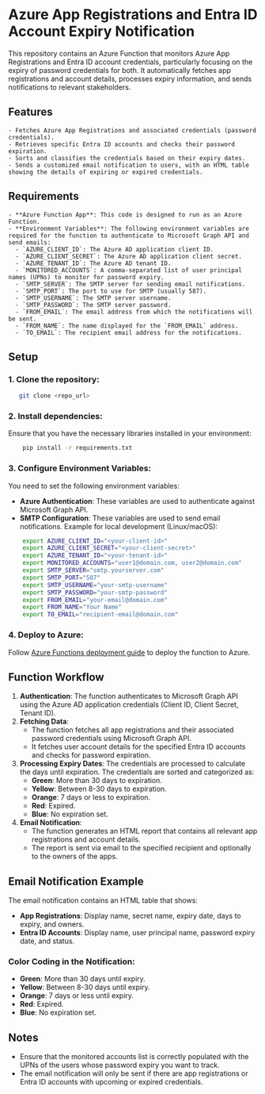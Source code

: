 # Azure App Registrations and Entra ID Account Expiry Notification
    
This repository contains an Azure Function that monitors Azure App Registrations and Entra ID account credentials, particularly focusing on the expiry of password credentials for both. It automatically fetches app registrations and account details, processes expiry information, and sends notifications to relevant stakeholders.
    
## Features
    
    - Fetches Azure App Registrations and associated credentials (password credentials).
    - Retrieves specific Entra ID accounts and checks their password expiration.
    - Sorts and classifies the credentials based on their expiry dates.
    - Sends a customized email notification to users, with an HTML table showing the details of expiring or expired credentials.
      
 ## Requirements
    
    - **Azure Function App**: This code is designed to run as an Azure Function.
    - **Environment Variables**: The following environment variables are required for the function to authenticate to Microsoft Graph API and send emails:
      - `AZURE_CLIENT_ID`: The Azure AD application client ID.
      - `AZURE_CLIENT_SECRET`: The Azure AD application client secret.
      - `AZURE_TENANT_ID`: The Azure AD tenant ID.
      - `MONITORED_ACCOUNTS`: A comma-separated list of user principal names (UPNs) to monitor for password expiry.
      - `SMTP_SERVER`: The SMTP server for sending email notifications.
      - `SMTP_PORT`: The port to use for SMTP (usually 587).
      - `SMTP_USERNAME`: The SMTP server username.
      - `SMTP_PASSWORD`: The SMTP server password.
      - `FROM_EMAIL`: The email address from which the notifications will be sent.
      - `FROM_NAME`: The name displayed for the `FROM_EMAIL` address.
      - `TO_EMAIL`: The recipient email address for the notifications.
    
 ## Setup
    
 ### 1. Clone the repository:
 ```bash
    git clone <repo_url>
```    

### 2. Install dependencies:

Ensure that you have the necessary libraries installed in your environment:

```bash
    pip install -r requirements.txt
```

### 3. Configure Environment Variables:

You need to set the following environment variables:
*   **Azure Authentication**: These variables are used to authenticate against Microsoft Graph API.
*   **SMTP Configuration**: These variables are used to send email notifications.
Example for local development (Linux/macOS):
```bash
    export AZURE_CLIENT_ID="<your-client-id>"
    export AZURE_CLIENT_SECRET="<your-client-secret>"
    export AZURE_TENANT_ID="<your-tenant-id>"
    export MONITORED_ACCOUNTS="user1@domain.com, user2@domain.com"
    export SMTP_SERVER="smtp.yourserver.com"
    export SMTP_PORT="587"
    export SMTP_USERNAME="your-smtp-username"
    export SMTP_PASSWORD="your-smtp-password"
    export FROM_EMAIL="your-email@domain.com"
    export FROM_NAME="Your Name"
    export TO_EMAIL="recipient-email@domain.com"
 ```

### 4. Deploy to Azure:

Follow [Azure Functions deployment guide](https://docs.microsoft.com/en-us/azure/azure-functions/functions-deploy) to deploy the function to Azure.

Function Workflow
-----------------

1.  **Authentication**: The function authenticates to Microsoft Graph API using the Azure AD application credentials (Client ID, Client Secret, Tenant ID).
2.  **Fetching Data**:
    *   The function fetches all app registrations and their associated password credentials using Microsoft Graph API.
    *   It fetches user account details for the specified Entra ID accounts and checks for password expiration.
3.  **Processing Expiry Dates**: The credentials are processed to calculate the days until expiration. The credentials are sorted and categorized as:
    *   **Green**: More than 30 days to expiration.
    *   **Yellow**: Between 8-30 days to expiration.
    *   **Orange**: 7 days or less to expiration.
    *   **Red**: Expired.
    *   **Blue**: No expiration set.
4.  **Email Notification**:
    *   The function generates an HTML report that contains all relevant app registrations and account details.
    *   The report is sent via email to the specified recipient and optionally to the owners of the apps.

Email Notification Example
--------------------------

The email notification contains an HTML table that shows:
*   **App Registrations**: Display name, secret name, expiry date, days to expiry, and owners.
*   **Entra ID Accounts**: Display name, user principal name, password expiry date, and status.

### Color Coding in the Notification:

*   **Green**: More than 30 days until expiry.
*   **Yellow**: Between 8-30 days until expiry.
*   **Orange**: 7 days or less until expiry.
*   **Red**: Expired.
*   **Blue**: No expiration set.

Notes
-----

*   Ensure that the monitored accounts list is correctly populated with the UPNs of the users whose password expiry you want to track.
*   The email notification will only be sent if there are app registrations or Entra ID accounts with upcoming or expired credentials.

